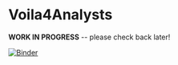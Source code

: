 # Voila4Analysts

**WORK IN PROGRESS** -- please check back later!

[![Binder](https://mybinder.org/badge_logo.svg)](https://mybinder.org/v2/gh/nbgallery/Voila4Analysts/main?filepath=Voila%204%20Analysts.ipynb)
